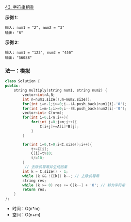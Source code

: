 [43. 字符串相乘](https://leetcode.cn/problems/multiply-strings)



**示例 1:**

```
输入: num1 = "2", num2 = "3"
输出: "6"
```

**示例 2:**

```
输入: num1 = "123", num2 = "456"
输出: "56088"
```





### 法一：模拟

```cpp
class Solution {
public:
    string multiply(string num1, string num2) {
        vector<int>A,B;
        int n=num1.size(),m=num2.size();
        for(int i=n-1;i>=0;i--)A.push_back(num1[i]-'0');
        for(int i=m-1;i>=0;i--)B.push_back(num2[i]-'0');
        vector<int> C(n+m);
        for(int i=0;i<n;i++){
            for(int j=0;j<m;j++){
                C[i+j]+=A[i]*B[j];
            }
        }

        for(int i=0,t=0;i<C.size();i++){
            t+=C[i];
            C[i]=t%10;
            t/=10;
        }
         // 去除前导零并生成结果
        int k = C.size() - 1;
        while (k && !C[k]) k--; // 去除前导零
        string res;
        while (k >= 0) res += C[k--] + '0'; // 转为字符串
        return res;
    }
};
```

- 时间：O(n*m)
- 空间：O(n+m)